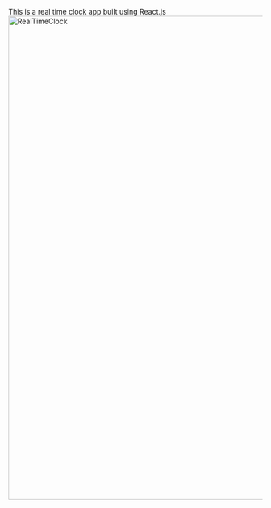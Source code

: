 This is a real time clock app built using React.js
<img width="960" alt="RealTimeClock" src="https://github.com/Vaishalinaruka/RealTimeClockReact/assets/102962579/ccce3e77-d936-4522-aea9-5947cd0f70c4">
